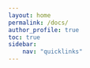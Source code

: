```yaml
---
layout: home
permalink: /docs/
author_profile: true
toc: true
sidebar:
    nav: "quicklinks"
---
```

